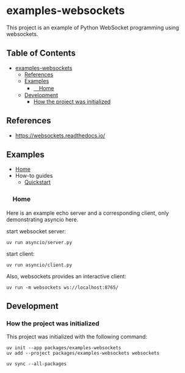 # examples-websockets

This project is an example of Python WebSocket programming using websockets.

## Table of Contents <!-- omit in toc -->

- [examples-websockets](#examples-websockets)
  - [References](#references)
  - [Examples](#examples)
    - [　Home](#home)
  - [Development](#development)
    - [How the project was initialized](#how-the-project-was-initialized)

## References

- <https://websockets.readthedocs.io/>

## Examples

- [Home](#home)
- How-to guides
  - [Quickstart](./quickstart/README.md)

### 　Home

Here is an example echo server and a corresponding client, only demonstrating asyncio here.

start websocket server:

```shell
uv run asyncio/server.py 
```

start client:

```shell
uv run asyncio/client.py 
```

Also, websockets provides an interactive client:

```shell
uv run -m websockets ws://localhost:8765/
```

## Development

### How the project was initialized

This project was initialized with the following command:

```shell
uv init --app packages/examples-websockets
uv add --project packages/examples-websockets websockets

uv sync --all-packages
```
